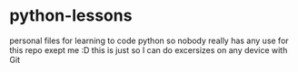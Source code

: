 # python-lessons
personal files for learning to code python
so nobody really has any use for this repo exept me :D
this is just so I can do excersizes on any device with Git
